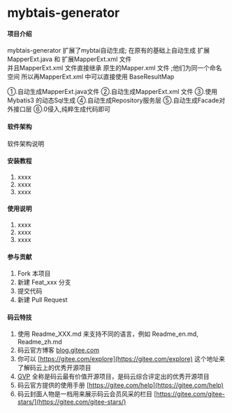 # mybtais-generator

#### 项目介绍
mybtais-generator 扩展了mybtai自动生成;
在原有的基础上自动生成 扩展MapperExt.java 和 扩展MapperExt.xml 文件  
并且MapperExt.xml 文件直接继承 原生的Mapper.xml 文件 ;他们为同一个命名空间
所以再MapperExt.xml  中可以直接使用   BaseResultMap

①.自动生成MapperExt.java文件
②.自动生成MapperExt.xml 文件
③.使用Mybatis3 的动态Sql生成
④.自动生成Repository服务层
⑤.自动生成Facade对外接口层
⑥.0侵入,纯粹生成代码即可


#### 软件架构
软件架构说明


#### 安装教程

1. xxxx
2. xxxx
3. xxxx

#### 使用说明

1. xxxx
2. xxxx
3. xxxx

#### 参与贡献

1. Fork 本项目
2. 新建 Feat_xxx 分支
3. 提交代码
4. 新建 Pull Request


#### 码云特技

1. 使用 Readme\_XXX.md 来支持不同的语言，例如 Readme\_en.md, Readme\_zh.md
2. 码云官方博客 [blog.gitee.com](https://blog.gitee.com)
3. 你可以 [https://gitee.com/explore](https://gitee.com/explore) 这个地址来了解码云上的优秀开源项目
4. [GVP](https://gitee.com/gvp) 全称是码云最有价值开源项目，是码云综合评定出的优秀开源项目
5. 码云官方提供的使用手册 [https://gitee.com/help](https://gitee.com/help)
6. 码云封面人物是一档用来展示码云会员风采的栏目 [https://gitee.com/gitee-stars/](https://gitee.com/gitee-stars/)